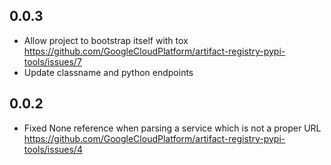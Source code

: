 0.0.3
---

* Allow project to bootstrap itself with tox
  https://github.com/GoogleCloudPlatform/artifact-registry-pypi-tools/issues/7
* Update classname and python endpoints

0.0.2
---

* Fixed None reference when parsing a service which is not a proper URL
  https://github.com/GoogleCloudPlatform/artifact-registry-pypi-tools/issues/4
